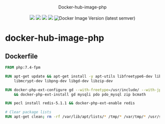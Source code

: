 <p align = "center">
Docker-hub-image-php
<br><br>
<img src="https://img.shields.io/docker/cloud/automated/lip8up/php?style=flat-square">
<img src="https://img.shields.io/docker/cloud/build/lip8up/php?style=flat-square">
<img src="https://img.shields.io/docker/pulls/lip8up/php.svg?style=flat-square">
<img src="https://img.shields.io/docker/v/lip8up/php?sort=date&style=flat-square">
<img alt="Docker Image Version (latest semver)" src="https://img.shields.io/docker/v/lip8up/php?sort=semver&style=flat-square">
</p>

# docker-hub-image-php

## Dockerfile

```Dockerfile
FROM php:7.4-fpm

RUN apt-get update && apt-get install -y apt-utils libfreetype6-dev libjpeg62-turbo-dev \
    libmcrypt-dev libpng-dev libgd-dev libzip-dev

RUN docker-php-ext-configure gd --with-freetype=/usr/include/ --with-jpeg=/usr/include/ \
    && docker-php-ext-install gd mysqli pdo pdo_mysql zip bcmath

RUN pecl install redis-5.1.1 && docker-php-ext-enable redis

# Clear package lists
RUN apt-get clean; rm -rf /var/lib/apt/lists/* /tmp/* /var/tmp/* /usr/share/doc/*
```
